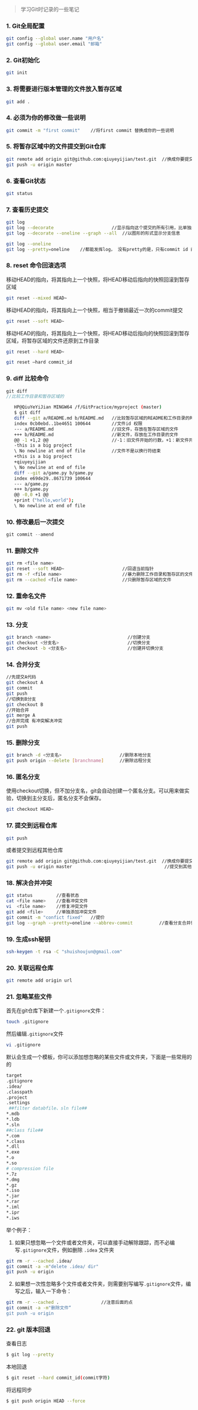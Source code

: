 
> 学习Git时记录的一些笔记

### 1. Git全局配置
```bash
git config --global user.name "用户名"
git config --global user.email "邮箱"
```

### 2. Git初始化

```bash
git init
```

### 3. 将需要进行版本管理的文件放入暂存区域

```bash
git add .
```

### 4. 必须为你的修改做一些说明

```bash
git commit -m "first commit"    //将first commit 替换成你的一些说明
```

### 5. 将暂存区域中的文件提交到Git仓库

```bash
git remote add origin git@github.com:qiuyeyijian/test.git  //换成你要提交的GitHub仓库SSH地址
git push -u origin master
```

### 6. 查看Git状态

```bash
git status
```

### 7. 查看历史提交
```bash
git log
git log --decorate                      //显示指向这个提交的所有引用，比单独的git log 显示信息更多
git log --decorate --oneline --graph --all  //以图形的形式显示分支信息

git log --oneline 
git log --pretty=oneline 	//都能发挥log， 没有pretty的是，只有commit id 前7位，加pretty的是全部的id
```

### 8. reset 命令回滚选项
移动HEAD的指向，将其指向上一个快照，将HEAD移动后指向的快照回滚到暂存区域
```bash
git reset --mixed HEAD~
```

移动HEAD的指向，将其指向上一个快照，相当于撤销最近一次的commit提交
```bash
git reset --soft HEAD~
```
移动HEAD的指向，将其指向上一个快照，将HEAD移动后指向的快照回滚到暂存区域，将暂存区域的文件还原到工作目录
```bash
git reset --hard HEAD~

git reset –hard commit_id
```

### 9. diff 比较命令
```c
git diff
//比较工作目录和暂存区域的
```
```bash
   HP@QiuYeYiJian MINGW64 /f/GitPractice/myproject (master)
   $ git diff
   diff --git a/README.md b/README.md   //比较暂存区域的README和工作目录的README
   index 0cb0ebd..1be4651 100644        //文件id 权限
   --- a/README.md                      //旧文件，存放在暂存区域的文件
   +++ b/README.md                      //新文件，存放在工作目录的文件
   @@ -1 +1,2 @@                        //-1：旧文件开始的行数，+1：新文件开始的行数，2：连续的行号
   -this is a big project                
   \ No newline at end of file          //文件不是以换行符结束   
   +this is a big project
   +qiuyeyijian
   \ No newline at end of file
   diff --git a/game.py b/game.py
   index e69de29..8671739 100644
   --- a/game.py
   +++ b/game.py
   @@ -0,0 +1 @@
   +print（"hello,world");
   \ No newline at end of file
```

### 10. 修改最后一次提交

```c
git commit --amend
```

### 11. 删除文件

```bash
git rm <file name>
git reset --soft HEAD~                      //回退当前指针
git rm -f <file name>                       //暴力删除工作目录和暂存区的文件
git rm --cached <file name>                 //只删除暂存区域的文件
```

### 12. 重命名文件

```bash
git mv <old file name> <new file name>
```

### 13. 分支

```bash
git branch <name>                             //创建分支
git checkout <分支名>                          //切换分支
git checkout -b <分支名>                       //创建并切换分支
```

### 14. 合并分支
```bash
//先提交A代码
git checkout A 
git commit
git push
//切换到B分支
git checkout B
//开始合并
git merge A 
//合并完成 有冲突解决冲突
git push
```

### 15. 删除分支

```bash
git branch -d <分支名>                      //删除本地分支
git push origin --delete [branchname]      //删除远程分支
```

### 16. 匿名分支
使用checkout切换，但不加分支名，git会自动创建一个匿名分支。可以用来做实验，切换到主分支后，匿名分支不会保存。
```bash
git checkout HEAD~                          
```

### 17. 提交到远程仓库
```bash
git push                                    
```

或者提交到远程其他仓库
```bash
git remote add origin git@github.com:qiuyeyijian/test.git  //换成你要提交的GitHub仓库SSH地址
git push -u origin master                                   //提交到其他仓库
```


### 18. 解决合并冲突
```bash
git status         //查看状态
cat <file name>    //查看冲突文件
vi  <file name>    //修复冲突文件
git add <file>     //单独添加冲突文件
git commit -m "confict fixed"   //提价
git log --graph --pretty=oneline --abbrev-commit          //查看分支合并情况
```
### 19. 生成ssh秘钥
```bash
ssh-keygen -t rsa -C "shuishoujun@gmail.com"
```
### 20. 关联远程仓库
```bash
git remote add origin url
```

### 21. 忽略某些文件
首先在git仓库下新建一个`.gitignore`文件：
```bash
touch .gitignore
```

然后编辑`.gitignore`文件
    
```bash
vi .gitignore
```

默认会生成一个模板，你可以添加想忽略的某些文件或文件夹，下面是一些常用的的
```bash
target
.gitignore
.idea/
.classpath
.project
.settings
 ##filter databfile、sln file##
*.mdb
*.ldb
*.sln
##class file##
*.com
*.class
*.dll
*.exe
*.o
*.so
# compression file
*.7z
*.dmg
*.gz
*.iso
*.jar
*.rar
*.iml
*.ipr
*.iws
```

举个例子： 
1. 如果只想忽略一个文件或者文件夹，可以直接手动解除跟踪，而不必编写`.gitignore`文件，例如删除 `.idea`	文件夹
   
```bash
git rm -r --cached .idea/
git commit -a -m"delete .idea/ dir"
git push -u origin
```

2. 如果想一次性忽略多个文件或者文件夹，则需要别写编写`.gitignore`文件，编写之后，输入一下命令：
```bash
git rm -r --cached .				//注意后面的点
git commit -a -m"删除文件“
git push -u origin
```

### 22. git 版本回退

查看日志

```bash
$ git log --pretty
```

本地回退

```bash
$ git reset --hard commit_id(commit字符)
```

将远程同步

```bash
$ git push origin HEAD --force
```





